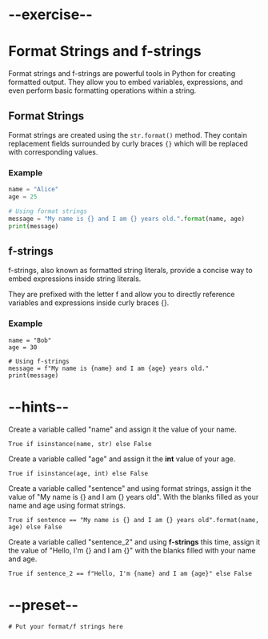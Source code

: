 # --exercise--

# Format Strings and f-strings

Format strings and f-strings are powerful tools in Python for creating formatted output. They allow you to embed variables, expressions, and even perform basic formatting operations within a string.

## Format Strings

Format strings are created using the `str.format()` method. They contain replacement fields surrounded by curly braces `{}` which will be replaced with corresponding values.

### Example

```python
name = "Alice"
age = 25

# Using format strings
message = "My name is {} and I am {} years old.".format(name, age)
print(message)
```

## f-strings

f-strings, also known as formatted string literals, provide a concise way to embed expressions inside string literals. 

They are prefixed with the letter f and allow you to directly reference variables and expressions inside curly braces {}.

### Example

```
name = "Bob"
age = 30

# Using f-strings
message = f"My name is {name} and I am {age} years old."
print(message)
```

# --hints--

Create a variable called "name" and assign it the value of your name.

```
True if isinstance(name, str) else False
```

Create a variable called "age" and assign it the **int** value of your age.

```
True if isinstance(age, int) else False
```

Create a variable called "sentence" and using format strings, assign it the value of "My name is {} and I am {} years old". With the blanks filled as your name and age using format strings.

```
True if sentence == "My name is {} and I am {} years old".format(name, age) else False
```

Create a variable called "sentence_2" and using **f-strings** this time, assign it the value of "Hello, I'm {} and I am {}" with the blanks filled with your name and age.

```
True if sentence_2 == f"Hello, I'm {name} and I am {age}" else False
```

# --preset--

```
# Put your format/f strings here
```

